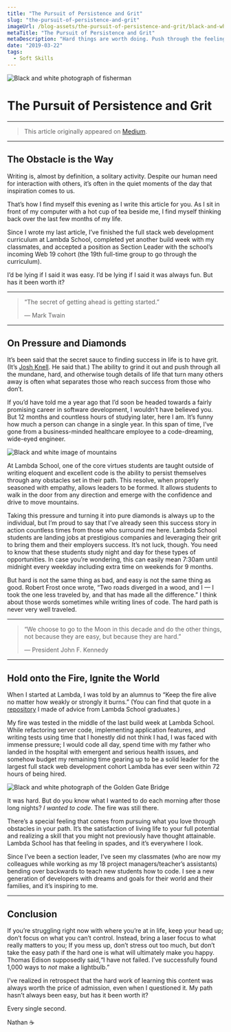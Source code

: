 ```yaml
---
title: "The Pursuit of Persistence and Grit"
slug: "the-pursuit-of-persistence-and-grit"
imageUrl: /blog-assets/the-pursuit-of-persistence-and-grit/black-and-white-beach-fishermen.webp
metaTitle: "The Pursuit of Persistence and Grit"
metaDescription: "Hard things are worth doing. Push through the feeling of wanting to stop."
date: "2019-03-22"
tags:
  - Soft Skills
---
```


![Black and white photograph of fisherman](/blog-assets/the-pursuit-of-persistence-and-grit/black-and-white-beach-fishermen.webp "Image by [Christie Kim](https://unsplash.com/@christieckim) on [Unsplash](https://unsplash.com/@christieckim)")

# The Pursuit of Persistence and Grit

---

> This article originally appeared on [Medium](https://medium.com/@nwthomas/the-pursuit-of-persistence-and-grit-c13ad37743c4).

---

## The Obstacle is the Way

Writing is, almost by definition, a solitary activity. Despite our human need for interaction with others, it’s often in the quiet moments of the day that inspiration comes to us.

That’s how I find myself this evening as I write this article for you. As I sit in front of my computer with a hot cup of tea beside me, I find myself thinking back over the last few months of my life.

Since I wrote my last article, I’ve finished the full stack web development curriculum at Lambda School, completed yet another build week with my classmates, and accepted a position as Section Leader with the school’s incoming Web 19 cohort (the 19th full-time group to go through the curriculum).

I’d be lying if I said it was easy. I’d be lying if I said it was always fun. But has it been worth it?

---

> “The secret of getting ahead is getting started.”
>
> — Mark Twain

---

## On Pressure and Diamonds

It’s been said that the secret sauce to finding success in life is to have grit. (It’s [Josh Knell](https://twitter.com/TheBigKnell). He said that.) The ability to grind it out and push through all the mundane, hard, and otherwise tough details of life that turn many others away is often what separates those who reach success from those who don’t.

If you’d have told me a year ago that I’d soon be headed towards a fairly promising career in software development, I wouldn’t have believed you. But 12 months and countless hours of studying later, here I am. It’s funny how much a person can change in a single year. In this span of time, I’ve gone from a business-minded healthcare employee to a code-dreaming, wide-eyed engineer.

![Black and white image of mountains](/blog-assets/the-pursuit-of-persistence-and-grit/black-and-white-mountains.webp "Image by [Radio Pink](https://unsplash.com/@radiopinkfloyd) on [Unsplash](https://unsplash.com/)")

At Lambda School, one of the core virtues students are taught outside of writing eloquent and excellent code is the ability to persist themselves through any obstacles set in their path. This resolve, when properly seasoned with empathy, allows leaders to be formed. It allows students to walk in the door from any direction and emerge with the confidence and drive to move mountains.

Taking this pressure and turning it into pure diamonds is always up to the individual, but I’m proud to say that I’ve already seen this success story in action countless times from those who surround me here. Lambda School students are landing jobs at prestigious companies and leveraging their grit to bring them and their employers success. It’s not luck, though. You need to know that these students study night and day for these types of opportunities. In case you’re wondering, this can easily mean 7:30am until midnight every weekday including extra time on weekends for 9 months.

But hard is not the same thing as bad, and easy is not the same thing as good. Robert Frost once wrote, “Two roads diverged in a wood, and I — I took the one less traveled by, and that has made all the difference.” I think about those words sometimes while writing lines of code. The hard path is never very well traveled.

---

> “We choose to go to the Moon in this decade and do the other things, not because they are easy, but because they are hard.”
>
> — President John F. Kennedy

---

## Hold onto the Fire, Ignite the World

When I started at Lambda, I was told by an alumnus to “Keep the fire alive no matter how weakly or strongly it burns.” (You can find that quote in a [repository](https://github.com/nwthomas/programming-resources) I made of advice from Lambda School graduates.)

My fire was tested in the middle of the last build week at Lambda School. While refactoring server code, implementing application features, and writing tests using time that I honestly did not think I had, I was faced with immense pressure; I would code all day, spend time with my father who landed in the hospital with emergent and serious health issues, and somehow budget my remaining time gearing up to be a solid leader for the largest full stack web development cohort Lambda has ever seen within 72 hours of being hired.

![Black and white photograph of the Golden Gate Bridge](/blog-assets/the-pursuit-of-persistence-and-grit/black-and-white-golden-gate-bridge.webp "Image by [Abigail Keenan](https://unsplash.com/@akeenster) on [Unsplash](https://unsplash.com/)")

It was hard. But do you know what I wanted to do each morning after those long nights? _I wanted to code_. The fire was still there.

There’s a special feeling that comes from pursuing what you love through obstacles in your path. It’s the satisfaction of living life to your full potential and realizing a skill that you might not previously have thought attainable. Lambda School has that feeling in spades, and it’s everywhere I look.

Since I’ve been a section leader, I’ve seen my classmates (who are now my colleagues while working as my 18 project managers/teacher’s assistants) bending over backwards to teach new students how to code. I see a new generation of developers with dreams and goals for their world and their families, and it’s inspiring to me.

---

## Conclusion

If you’re struggling right now with where you’re at in life, keep your head up; don’t focus on what you can’t control. Instead, bring a laser focus to what really matters to you; If you mess up, don’t stress out too much, but don’t take the easy path if the hard one is what will ultimately make you happy. Thomas Edison supposedly said,“I have not failed. I’ve successfully found 1,000 ways to _not_ make a lightbulb.”

I’ve realized in retrospect that the hard work of learning this content was always worth the price of admission, even when I questioned it. My path hasn’t always been easy, but has it been worth it?

Every single second.

Nathan ☕️
